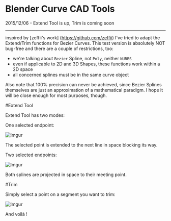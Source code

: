 Blender Curve CAD Tools
=======================

2015/12/06 - Extend Tool is up, Trim is coming soon

_______________________


inspired by [zeffii's work] (https://github.com/zeffii) I've tried to adapt the Extend/Trim functions for Bezier Curves.
This test version is absolutely NOT bug-free and there are a couple of restrictions, too:

- we're talking about `Bezier` Spline, not `Poly`, neither `NURBS`
- even if applicable to 2D and 3D Shapes, these functions work within a 2D space
- all concerned splines must be in the same curve object

Also note that 100% precision can never be achieved, since Bezier Splines themselves are just an approximation of a mathematical paradigm. I hope it will be close enough for most purposes, though.

#Extend Tool

Extend Tool has two modes:

One selected endpoint:

![Imgur](http://i.imgur.com/zd2TXcy.png)

The selected point is extended to the next line in space blocking its way.


Two selected endpoints:

![Imgur](http://i.imgur.com/srN4u93.png)

Both splines are projected in space to their meeting point.

#Trim

Simply select a point on a segment you want to trim:

![Imgur](http://i.imgur.com/r6Byfvq.png)

And voilà !
